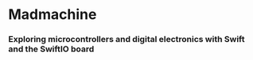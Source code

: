 # Madmachine
### Exploring microcontrollers and digital electronics with Swift and the SwiftIO board
